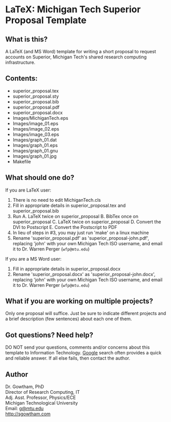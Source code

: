 LaTeX: Michigan Tech Superior Proposal Template
================

What is this?
-------------------

A LaTeX (and MS Word) template for writing a short proposal to request 
accounts on Superior, Michigan Tech's shared research computing infrastructure.

Contents: 
-------------------

  * superior_proposal.tex
  * superior_proposal.sty
  * superior_proposal.bib
  * superior_proposal.pdf
  * superior_proposal.docx
  * Images/MichiganTech.eps
  * Images/image_01.eps
  * Images/image_02.eps
  * Images/image_03.eps
  * Images/graph_01.dat
  * Images/graph_01.eps
  * Images/graph_01.gnu
  * Images/graph_01.jpg
  * Makefile

What should one do?
-------------------

If you are LaTeX user:

  1. There is no need to edit MichiganTech.cls
  2. Fill in appropriate details in superior_proposal.tex and
     superior_proposal.bib
  3. Run
     A. LaTeX twice on superior_proposal
     B. BibTex once on superior_proposal
     C. LaTeX twice on superior_proposal
     D. Convert the DVI to Postscript
     E. Convert the Postscript to PDF
  4. In lieu of steps in #3, you may just run 'make' on a linux machine
  5. Rename 'superior_proposal.pdf' as 'superior_proposal-john.pdf',
     replacing 'john' with your own Michigan Tech ISO username, and email
     it to Dr. Warren Perger (```wfp@mtu.edu```)


If you are a MS Word user:

  1. Fill in appropriate details in superior_proposal.docx
  2. Rename 'superior_proposal.docx' as 'superior_proposal-john.docx',
     replacing 'john' with your own Michigan Tech ISO username, and email
     it to Dr. Warren Perger (```wfp@mtu.edu```)


What if you are working on multiple projects?
-------------------

Only one proposal will suffice. Just be sure to indicate different projects
and a brief description (few sentences) about each one of them.


Got questions? Need help?
-------------------

DO NOT send your questions, comments and/or concerns about this template to 
Information Technology. [Google](http://google.com/) search often provides a 
quick and reliable answer. If all else fails, then contact the author.


Author
-------------------

Dr. Gowtham, PhD          
Director of Research Computing, IT             
Adj. Asst. Professor, Physics/ECE               
Michigan Technological University                 
Email: g@mtu.edu             
http://sgowtham.com
